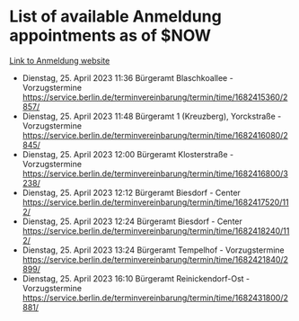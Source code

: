 # List of available Anmeldung appointments as of $NOW
[Link to Anmeldung website](https://service.berlin.de/terminvereinbarung/termin/tag.php?termin=1&anliegen[]=120686&dienstleisterlist=122210,122217,327316,122219,327312,122227,327314,122231,327346,122243,327348,122254,122252,329742,122260,329745,122262,329748,122271,327278,122273,327274,122277,327276,330436,122280,327294,122282,327290,122284,327292,122291,327270,122285,327266,122286,327264,122296,327268,150230,329760,122297,327286,122294,327284,122312,329763,122314,329775,122304,327330,122311,327334,122309,327332,317869,122281,327352,122279,329772,122283,122276,327324,122274,327326,122267,329766,122246,327318,122251,327320,122257,327322,122208,327298,122226,327300&herkunft=http%3A%2F%2Fservice.berlin.de%2Fdienstleistung%2F120686%2F)
- Dienstag, 25. April 2023 11:36 Bürgeramt Blaschkoallee - Vorzugstermine https://service.berlin.de/terminvereinbarung/termin/time/1682415360/2857/
- Dienstag, 25. April 2023 11:48 Bürgeramt 1 (Kreuzberg), Yorckstraße - Vorzugstermine https://service.berlin.de/terminvereinbarung/termin/time/1682416080/2845/
- Dienstag, 25. April 2023 12:00 Bürgeramt Klosterstraße - Vorzugstermine https://service.berlin.de/terminvereinbarung/termin/time/1682416800/3238/
- Dienstag, 25. April 2023 12:12 Bürgeramt Biesdorf - Center https://service.berlin.de/terminvereinbarung/termin/time/1682417520/112/
- Dienstag, 25. April 2023 12:24 Bürgeramt Biesdorf - Center https://service.berlin.de/terminvereinbarung/termin/time/1682418240/112/
- Dienstag, 25. April 2023 13:24 Bürgeramt Tempelhof - Vorzugstermine https://service.berlin.de/terminvereinbarung/termin/time/1682421840/2899/
- Dienstag, 25. April 2023 16:10 Bürgeramt Reinickendorf-Ost - Vorzugstermine https://service.berlin.de/terminvereinbarung/termin/time/1682431800/2881/
